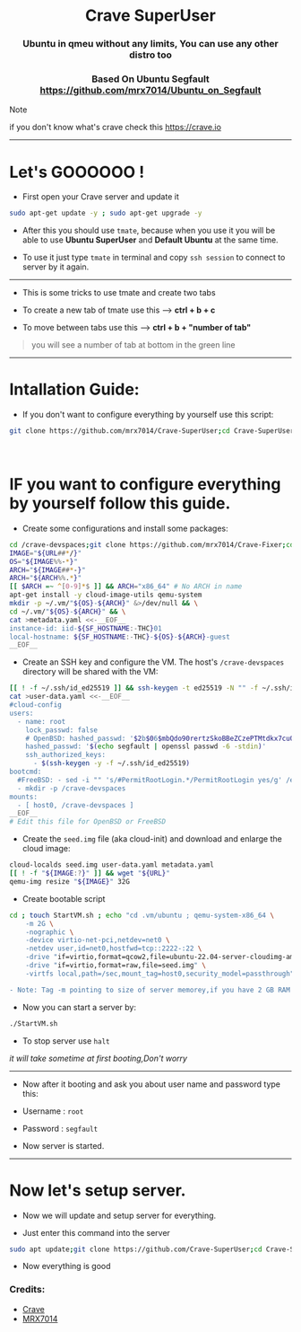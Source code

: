<div align="center">

# Crave SuperUser

### Ubuntu in qmeu without any limits, You can use any other distro too

### Based On Ubuntu Segfault https://github.com/mrx7014/Ubuntu_on_Segfault

</div>

>[!NOTE]
> if you don't know what's crave check this https://crave.io
>

<hr />

# Let's GOOOOOO !

- First open your Crave server and update it

```sh
sudo apt-get update -y ; sudo apt-get upgrade -y
```

- After this you should use `tmate`, because when you use it you will be able to use **Ubuntu SuperUser** and **Default Ubuntu** at the same time.

- To use it just type `tmate` in terminal and copy `ssh session` to connect to server by it again.

<hr />

- This is some tricks to use tmate and create two tabs

- To create a new tab of tmate use this --> **ctrl + b + c**
- To move between tabs use this --> **ctrl + b + "number of tab"**
> you will see a number of tab at bottom in the green line
>

<hr />

# Intallation Guide:

- If you don't want to configure everything by yourself use this script:
```sh
git clone https://github.com/mrx7014/Crave-SuperUser;cd Crave-SuperUser;chmod +x Crave-SuperUser.sh;./Crave-SuperUser.sh
```
<br />

# IF you want to configure everything by yourself follow this guide.

- Create some configurations and install some packages:
```sh
cd /crave-devspaces;git clone https://github.com/mrx7014/Crave-Fixer;cd Crave-Fixer;sudo mv /etc/apt/sources.list /etc/apt/sources.list.old;sudo cp /crave-devspaces/Crave-Fixer/sources.list /etc/apt; sudo apt-get update -y;sudo apt-get upgrade -y;[[ -z $URL ]] && URL="https://cloud-images.ubuntu.com/releases/jammy/release/ubuntu-22.04-server-cloudimg-amd64.img"
IMAGE="${URL##*/}"
OS="${IMAGE%%-*}"
ARCH="${IMAGE##*-}"
ARCH="${ARCH%%.*}"
[[ $ARCH =~ ^[0-9]*$ ]] && ARCH="x86_64" # No ARCH in name
apt-get install -y cloud-image-utils qemu-system
mkdir -p ~/.vm/"${OS}-${ARCH}" &>/dev/null && \
cd ~/.vm/"${OS}-${ARCH}" && \
cat >metadata.yaml <<-__EOF__
instance-id: iid-${SF_HOSTNAME:-THC}01
local-hostname: ${SF_HOSTNAME:-THC}-${OS}-${ARCH}-guest
__EOF__

```

- Create an SSH key and configure the VM. The host's `/crave-devspaces` directory will be shared with the VM:
```sh
[[ ! -f ~/.ssh/id_ed25519 ]] && ssh-keygen -t ed25519 -N "" -f ~/.ssh/id_ed25519
cat >user-data.yaml <<-__EOF__
#cloud-config
users:
  - name: root
    lock_passwd: false
    # OpenBSD: hashed_passwd: '$2b$06$mbQdo90rertzSkoBBeZCzePTMtdkx7cuOax8xv.1W5ta0tJiNAlMG'
    hashed_passwd: '$(echo segfault | openssl passwd -6 -stdin)'
    ssh_authorized_keys:
      - $(ssh-keygen -y -f ~/.ssh/id_ed25519)
bootcmd:
  #FreeBSD: - sed -i "" 's/#PermitRootLogin.*/PermitRootLogin yes/g' /etc/ssh/sshd_config
  - mkdir -p /crave-devspaces
mounts:
  - [ host0, /crave-devspaces ]
__EOF__
# Edit this file for OpenBSD or FreeBSD

```

- Create the `seed.img` file (aka cloud-init) and download and enlarge the cloud image:
```sh
cloud-localds seed.img user-data.yaml metadata.yaml
[[ ! -f "${IMAGE:?}" ]] && wget "${URL}"
qemu-img resize "${IMAGE}" 32G
```
- Create bootable script
```sh
cd ; touch StartVM.sh ; echo "cd .vm/ubuntu ; qemu-system-x86_64 \
    -m 2G \
    -nographic \
    -device virtio-net-pci,netdev=net0 \
    -netdev user,id=net0,hostfwd=tcp::2222-:22 \
    -drive "if=virtio,format=qcow2,file=ubuntu-22.04-server-cloudimg-amd64.img" \
    -drive "if=virtio,format=raw,file=seed.img" \
    -virtfs local,path=/sec,mount_tag=host0,security_model=passthrough" >> StartVM.sh ; chmod +x StartVM.sh
```
```diff
- Note: Tag -m pointing to size of server memorey,if you have 2 GB RAM "at a usual of server keep it,And if you have more than 2GB of RAM change the number "2" to what you want
```
- Now you can start a server by:
```sh
./StartVM.sh
```

- To stop server use `halt`

*it will take sometime at first booting,Don't worry*
_____

- Now after it booting and ask you about user name and password type this:

- Username : `root`
- Password : `segfault`

- Now server is started.

__________

# Now let's setup server.

- Now we will update and setup server for everything.

- Just enter this command into the server
```sh
sudo apt update;git clone https://github.com/Crave-SuperUser;cd Crave-SuperUser;chmod +x setupserver.sh;./setupserver.sh
```
- Now everything is good

### Credits:
- <a href="https://crave.io">Crave</a>
- <a href="github.com/mrx7014">MRX7014</a>

